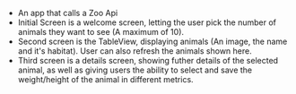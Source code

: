 - An app that calls a Zoo Api
- Initial Screen is a welcome screen, letting the user pick the number of animals they want to see (A maximum of 10).
- Second screen is the TableView, displaying animals (An image, the name and it's habitat). User can also refresh the animals shown here.
- Third screen is a details screen, showing futher details of the selected animal, as well as giving users the ability to select and save the weight/height of the animal in different metrics.
